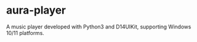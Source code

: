 # aura-player
A music player developed with Python3 and D14UIKit, supporting Windows 10/11 platforms.
